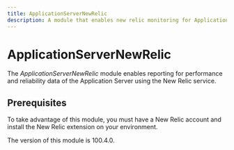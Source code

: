 ```yaml
---
title: ApplicationServerNewRelic
description: A module that enables new relic monitoring for Application Server
---
```


# ApplicationServerNewRelic

The _ApplicationServerNewRelic_ module enables reporting for performance and reliability data of the Application Server using the New Relic service.

## Prerequisites

To take advantage of this module, you must have a New Relic account and install the New Relic extension on your environment.

<InlineAlert slots="text" />
The version of this module is 100.4.0.
